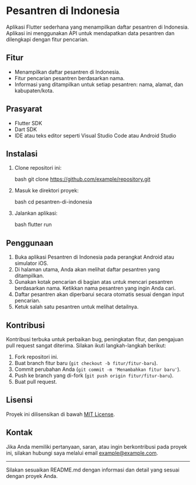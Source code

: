 # Pesantren di Indonesia

Aplikasi Flutter sederhana yang menampilkan daftar pesantren di Indonesia. Aplikasi ini menggunakan API untuk mendapatkan data pesantren dan dilengkapi dengan fitur pencarian.

## Fitur

- Menampilkan daftar pesantren di Indonesia.
- Fitur pencarian pesantren berdasarkan nama.
- Informasi yang ditampilkan untuk setiap pesantren: nama, alamat, dan kabupaten/kota.

## Prasyarat

- Flutter SDK
- Dart SDK
- IDE atau teks editor seperti Visual Studio Code atau Android Studio

## Instalasi

1. Clone repositori ini:

   bash
   git clone https://github.com/example/repository.git
   

2. Masuk ke direktori proyek:

   bash
   cd pesantren-di-indonesia
   

3. Jalankan aplikasi:

   bash
   flutter run
   

## Penggunaan

1. Buka aplikasi Pesantren di Indonesia pada perangkat Android atau simulator iOS.
2. Di halaman utama, Anda akan melihat daftar pesantren yang ditampilkan.
3. Gunakan kotak pencarian di bagian atas untuk mencari pesantren berdasarkan nama. Ketikkan nama pesantren yang ingin Anda cari.
4. Daftar pesantren akan diperbarui secara otomatis sesuai dengan input pencarian.
5. Ketuk salah satu pesantren untuk melihat detailnya.

## Kontribusi

Kontribusi terbuka untuk perbaikan bug, peningkatan fitur, dan pengajuan pull request sangat diterima. Silakan ikuti langkah-langkah berikut:

1. Fork repositori ini.
2. Buat branch fitur baru (`git checkout -b fitur/fitur-baru`).
3. Commit perubahan Anda (`git commit -m 'Menambahkan fitur baru'`).
4. Push ke branch yang di-fork (`git push origin fitur/fitur-baru`).
5. Buat pull request.

## Lisensi

Proyek ini dilisensikan di bawah [MIT License](https://opensource.org/licenses/MIT).

## Kontak

Jika Anda memiliki pertanyaan, saran, atau ingin berkontribusi pada proyek ini, silakan hubungi saya melalui email example@example.com.

---

Silakan sesuaikan README.md dengan informasi dan detail yang sesuai dengan proyek Anda.
